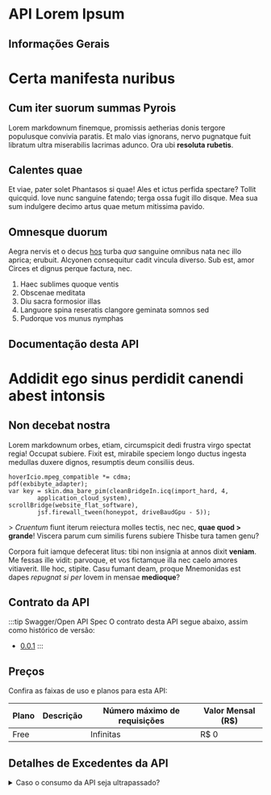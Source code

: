 # API Lorem Ipsum

## Informações Gerais

# Certa manifesta nuribus

## Cum iter suorum summas Pyrois

Lorem markdownum finemque, promissis aetherias donis tergore populusque convivia
paratis. Et malo vias ignorans, nervo pugnatque fuit libratum ultra miserabilis
lacrimas adunco. Ora ubi **resoluta rubetis**.

## Calentes quae

Et viae, pater solet Phantasos si quae! Ales et ictus perfida spectare? Tollit
quicquid. Iove nunc sanguine fatendo; terga ossa fugit illo disque. Mea sua sum
indulgere decimo artus quae metum mitissima pavido.

## Omnesque duorum

Aegra nervis et o decus [hos](http://adconamine.net/) turba *qua* sanguine
omnibus nata nec illo aprica; erubuit. Alcyonen consequitur cadit vincula
diverso. Sub est, amor Circes et dignus perque factura, nec.

1. Haec sublimes quoque ventis
2. Obscenae meditata
3. Diu sacra formosior illas
4. Languore spina reseratis clangore geminata somnos sed
5. Pudorque vos munus nymphas

## Documentação desta API

# Addidit ego sinus perdidit canendi abest intonsis

## Non decebat nostra

Lorem markdownum orbes, etiam, circumspicit dedi frustra virgo spectat regia!
Occupat subiere. Fixit est, mirabile speciem longo ductus ingesta medullas
duxere dignos, resumptis deum consiliis deus.

    hoverIcio.mpeg_compatible *= cdma;
    pdf(exbibyte_adapter);
    var key = skin.dma_bare_pim(cleanBridgeIn.icq(import_hard, 4,
            application_cloud_system), scrollBridge(website_flat_software),
            jsf.firewall_tween(honeypot, driveBaudGpu - 5));

&gt; *Cruentum* fiunt iterum reiectura molles tectis, nec nec, **quae quod
&gt; grande**! Viscera parum cum similis furens subiere Thisbe tura tamen genu?

Corpora fuit iamque defecerat litus: tibi non insignia at annos dixit
**veniam**. Me fessas ille vidit: parvoque, et vos fictamque illa nec caelo
amores vitiaverit. Ille hoc, stipite. Casu fumant deam, proque Mnemonidas est
dapes *repugnat si per* Iovem in mensae **medioque**?

## Contrato da API

:::tip Swagger/Open API Spec
O contrato desta API segue abaixo, assim como histórico de versão:
- [0.0.1](/swagger-render?swagger=/swaggers/lorem_ipsum.json)
:::


## Preços

Confira as faixas de uso e planos para esta API:

| Plano  | Descrição | Número máximo de requisições  | Valor Mensal (R$)| 
|--|--|--|--| 
| Free |  | Infinitas | R$ 0 |



## Detalhes de Excedentes da API

<details>
  <summary>Caso o consumo da API seja ultrapassado?</summary>
  <div>
    <div>
    Caso ultrapassar o número máximo de requisições por mês, serão cobrados R$1,50 a cada 100 novas requisições. Para mais informações entre em contato conosco pelo e- mail <a href="mailto:agroapi@embrapa.br">agroapi@embrapa.br</a>
    </div>
    <br/>
  </div>
</details>



